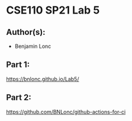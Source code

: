 # CSE110 SP21 Lab 5

## Author(s):
- Benjamin Lonc 

## Part 1:

https://bnlonc.github.io/Lab5/

## Part 2:

https://github.com/BNLonc/github-actions-for-ci
